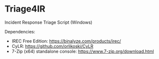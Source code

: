 # Triage4IR
Incident Response Triage Script (Windows)

Dependencies:
- IREC Free Edition: https://binalyze.com/products/irec/
- CyLR: https://github.com/orlikoski/CyLR
- 7-Zip (x64) standalone console: https://www.7-zip.org/download.html
